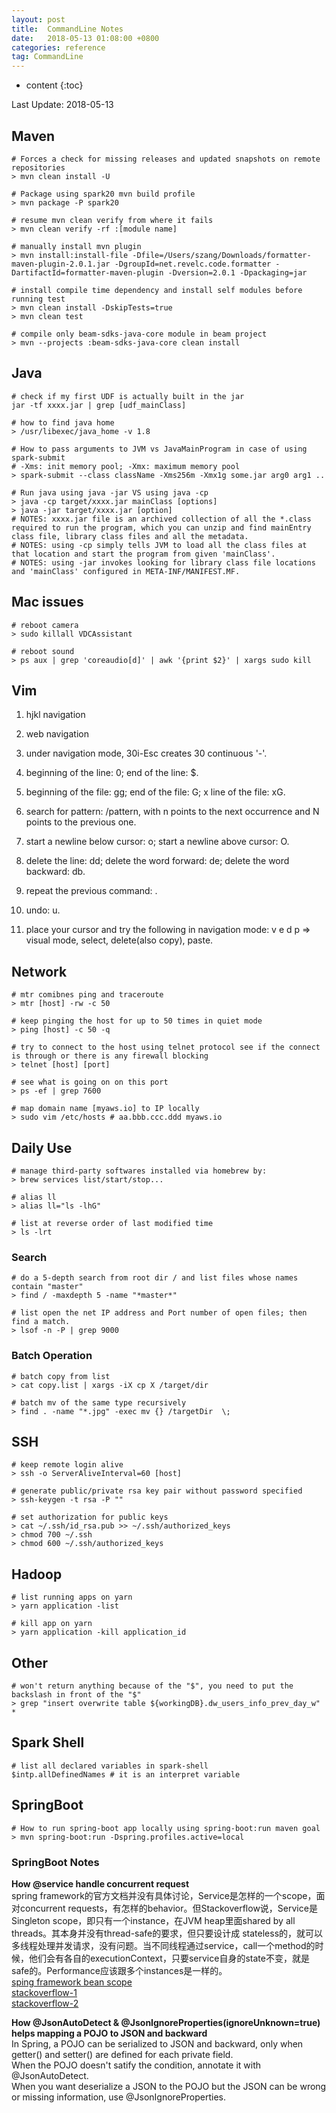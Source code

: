 ```yaml
---
layout: post
title:  CommandLine Notes
date:   2018-05-13 01:08:00 +0800
categories: reference
tag: CommandLine
---
```


* content
{:toc}



Last Update: 2018-05-13

## Maven
```shell
# Forces a check for missing releases and updated snapshots on remote repositories
> mvn clean install -U

# Package using spark20 mvn build profile
> mvn package -P spark20

# resume mvn clean verify from where it fails
> mvn clean verify -rf :[module name]

# manually install mvn plugin
> mvn install:install-file -Dfile=/Users/szang/Downloads/formatter-maven-plugin-2.0.1.jar -DgroupId=net.revelc.code.formatter -DartifactId=formatter-maven-plugin -Dversion=2.0.1 -Dpackaging=jar

# install compile time dependency and install self modules before running test
> mvn clean install -DskipTests=true
> mvn clean test

# compile only beam-sdks-java-core module in beam project
> mvn --projects :beam-sdks-java-core clean install
```

## Java
```shell
# check if my first UDF is actually built in the jar
jar -tf xxxx.jar | grep [udf_mainClass]

# how to find java home
> /usr/libexec/java_home -v 1.8

# How to pass arguments to JVM vs JavaMainProgram in case of using spark-submit
# -Xms: init memory pool; -Xmx: maximum memory pool
> spark-submit --class className -Xms256m -Xmx1g some.jar arg0 arg1 ..

# Run java using java -jar VS using java -cp
> java -cp target/xxxx.jar mainClass [options]
> java -jar target/xxxx.jar [option]
# NOTES: xxxx.jar file is an archived collection of all the *.class required to run the program, which you can unzip and find mainEntry class file, library class files and all the metadata.
# NOTES: using -cp simply tells JVM to load all the class files at that location and start the program from given 'mainClass'.
# NOTES: using -jar invokes looking for library class file locations and 'mainClass' configured in META-INF/MANIFEST.MF.

```


## Mac issues
```shell
# reboot camera
> sudo killall VDCAssistant

# reboot sound
> ps aux | grep 'coreaudio[d]' | awk '{print $2}' | xargs sudo kill
```


## Vim
1. hjkl navigation  

2. web navigation  

3. under navigation mode, 30i-Esc creates 30 continuous '-'.  

4. beginning of the line: 0; end of the line: $.  

5. beginning of the file: gg; end of the file: G; x line of the file: xG.  

6. search for pattern: /pattern, with n points to the next  occurrence and N points to the previous one.  

7. start a newline below cursor: o; start a newline above cursor: O.  

8. delete the line: dd; delete the word forward: de; delete the word backward: db.  

9. repeat the previous command: .  

10. undo: u.  

11. place your cursor and try the following in navigation mode: v e d p => visual mode, select, delete(also copy), paste.  


## Network
```shell
# mtr comibnes ping and traceroute
> mtr [host] -rw -c 50

# keep pinging the host for up to 50 times in quiet mode
> ping [host] -c 50 -q

# try to connect to the host using telnet protocol see if the connect is through or there is any firewall blocking
> telnet [host] [port] 

# see what is going on on this port
> ps -ef | grep 7600

# map domain name [myaws.io] to IP locally
> sudo vim /etc/hosts # aa.bbb.ccc.ddd myaws.io
```


## Daily Use
```shell
# manage third-party softwares installed via homebrew by:
> brew services list/start/stop...

# alias ll
> alias ll="ls -lhG"

# list at reverse order of last modified time
> ls -lrt
```


### Search
```shell
# do a 5-depth search from root dir / and list files whose names contain "master"
> find / -maxdepth 5 -name "*master*"

# list open the net IP address and Port number of open files; then find a match.
> lsof -n -P | grep 9000
```


### Batch Operation
```shell
# batch copy from list
> cat copy.list | xargs -iX cp X /target/dir

# batch mv of the same type recursively
> find . -name "*.jpg" -exec mv {} /targetDir  \;
```


## SSH
```shell
# keep remote login alive
> ssh -o ServerAliveInterval=60 [host]

# generate public/private rsa key pair without password specified
> ssh-keygen -t rsa -P ""

# set authorization for public keys
> cat ~/.ssh/id_rsa.pub >> ~/.ssh/authorized_keys
> chmod 700 ~/.ssh
> chmod 600 ~/.ssh/authorized_keys
```


## Hadoop
```shell
# list running apps on yarn
> yarn application -list

# kill app on yarn
> yarn application -kill application_id
```


## Other
```shell
# won't return anything because of the "$", you need to put the backslash in front of the "$"
> grep "insert overwrite table ${workingDB}.dw_users_info_prev_day_w" *

```


## Spark Shell
```shell
# list all declared variables in spark-shell
$intp.allDefinedNames # it is an interpret variable
```


## SpringBoot
```shell
# How to run spring-boot app locally using spring-boot:run maven goal
> mvn spring-boot:run -Dspring.profiles.active=local
```

### SpringBoot Notes
__How @service handle concurrent request__  
spring framework的官方文档并没有具体讨论，Service是怎样的一个scope，面对concurrent requests，有怎样的behavior。但Stackoverflow说，Service是Singleton scope，即只有一个instance，在JVM heap里面shared by all threads。其本身并没有thread-safe的要求，但只要设计成 stateless的，就可以多线程处理并发请求，没有问题。当不同线程通过service，call一个method的时候，他们会有各自的executionContext，只要service自身的state不变，就是safe的。Performance应该跟多个instances是一样的。  
[sping framework bean scope](https://docs.spring.io/spring/docs/current/spring-framework-reference/core.html#beans-factory-scopes-singleton)  
[stackoverflow-1](https://stackoverflow.com/questions/25617962/how-does-the-singleton-bean-serve-the-concurrent-request)  
[stackoverflow-2](https://stackoverflow.com/questions/15745140/are-spring-objects-thread-safe)  


__How @JsonAutoDetect & @JsonIgnoreProperties(ignoreUnknown=true) helps mapping a POJO to JSON and backward__  
In Spring, a POJO can be serialized to JSON and backward, only when getter() and setter() are defined for each private field.  
When the POJO doesn't satify the condition, annotate it with @JsonAutoDetect.   
When you want deserialize a JSON to the POJO but the JSON can be wrong or missing information, use @JsonIgnoreProperties.   
